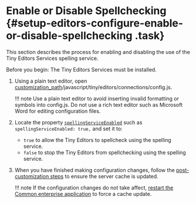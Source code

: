 # Enable or Disable Spellchecking {#setup-editors-configure-enable-or-disable-spellchecking .task}

This section describes the process for enabling and disabling the use of the Tiny Editors Services spelling service.

Before you begin: The Tiny Editors Services must be installed.

1.  Using a plain text editor, open [customization\_path](t_determine-customization-path.md)/javascript/tiny/editors/connections/config.js.

    !!! note
    Use a plain text editor to avoid inserting invalid formatting or symbols into config.js. Do not use a rich text editor such as Microsoft Word for editing configuration files.

2.  Locate the property [`spellingServiceEnabled`](r_config-js-sample.md#spellingServiceEnabled) such as `spellingServiceEnabled: true,` and set it to:

    -   `true` to allow the Tiny Editors to spellcheck using the spelling service.
    -   `false` to stop the Tiny Editors from spellchecking using the spelling service.
3.  When you have finished making configuration changes, follow the [post-customization steps](https://help.hcltechsw.com/connections/v6/admin/customize/t_admin_common_customize_postreq.html) to ensure the server cache is updated.

    !!! note
    If the configuration changes do not take affect, [restart the Common enterprise application](t_restart-common-app.md) to force a cache update.


